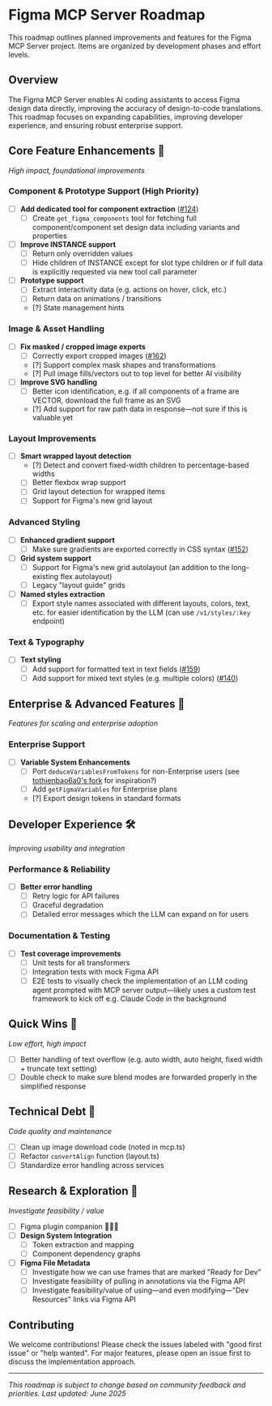 # Figma MCP Server Roadmap

This roadmap outlines planned improvements and features for the Figma MCP Server project. Items are organized by development phases and effort levels.

## Overview

The Figma MCP Server enables AI coding assistants to access Figma design data directly, improving the accuracy of design-to-code translations. This roadmap focuses on expanding capabilities, improving developer experience, and ensuring robust enterprise support.

## Core Feature Enhancements 🚀

_High impact, foundational improvements_

### Component & Prototype Support (High Priority)

- [ ] **Add dedicated tool for component extraction** ([#124](https://github.com/GLips/Figma-Context-MCP/issues/124))
  - [ ] Create `get_figma_components` tool for fetching full component/component set design data including variants and properties
- [ ] **Improve INSTANCE support**
  - [ ] Return only overridden values
  - [ ] Hide children of INSTANCE except for slot type children or if full data is explicitly requested via new tool call parameter
- [ ] **Prototype support**
  - [ ] Extract interactivity data (e.g. actions on hover, click, etc.)
  - [ ] Return data on animations / transitions
  - [?] State management hints

### Image & Asset Handling

- [ ] **Fix masked / cropped image exports**
  - [ ] Correctly export cropped images ([#162](https://github.com/GLips/Figma-Context-MCP/issues/162))
  - [?] Support complex mask shapes and transformations
  - [?] Pull image fills/vectors out to top level for better AI visibility
- [ ] **Improve SVG handling**
  - [ ] Better icon identification, e.g. if all components of a frame are VECTOR, download the full frame as an SVG
  - [?] Add support for raw path data in response—not sure if this is valuable yet

### Layout Improvements

- [ ] **Smart wrapped layout detection**
  - [?] Detect and convert fixed-width children to percentage-based widths
  - [ ] Better flexbox wrap support
  - [ ] Grid layout detection for wrapped items
  - [ ] Support for Figma's new grid layout

### Advanced Styling

- [ ] **Enhanced gradient support**
  - [ ] Make sure gradients are exported correctly in CSS syntax ([#152](https://github.com/GLips/Figma-Context-MCP/issues/152))
- [ ] **Grid system support**
  - [ ] Support for Figma's new grid autolayout (an addition to the long-existing flex autolayout)
  - [ ] Legacy "layout guide" grids
- [ ] **Named styles extraction**
  - [ ] Export style names associated with different layouts, colors, text, etc. for easier identification by the LLM (can use `/v1/styles/:key` endpoint)

### Text & Typography

- [ ] **Text styling**
  - [ ] Add support for formatted text in text fields ([#159](https://github.com/GLips/Figma-Context-MCP/issues/159))
  - [ ] Add support for mixed text styles (e.g. multiple colors) ([#140](https://github.com/GLips/Figma-Context-MCP/issues/140))

## Enterprise & Advanced Features 🏢

_Features for scaling and enterprise adoption_

### Enterprise Support

- [ ] **Variable System Enhancements**
  - [ ] Port `deduceVariablesFromTokens` for non-Enterprise users (see [tothienbao6a0's fork](https://github.com/tothienbao6a0/Figma-Context-MCP/blob/d9b035de76f44c952382b8155a5d5bf938e52a77/src/services/variable-deduction.ts#L30) for inspiration?)
  - [ ] Add `getFigmaVariables` for Enterprise plans
  - [?] Export design tokens in standard formats

## Developer Experience 🛠️

_Improving usability and integration_

### Performance & Reliability

- [ ] **Better error handling**
  - [ ] Retry logic for API failures
  - [ ] Graceful degradation
  - [ ] Detailed error messages which the LLM can expand on for users

### Documentation & Testing

- [ ] **Test coverage improvements**
  - [ ] Unit tests for all transformers
  - [ ] Integration tests with mock Figma API
  - [ ] E2E tests to visually check the implementation of an LLM coding agent prompted with MCP server output—likely uses a custom test framework to kick off e.g. Claude Code in the background

## Quick Wins 🎪

_Low effort, high impact_

- [ ] Better handling of text overflow (e.g. auto width, auto height, fixed width + truncate text setting)
- [ ] Double check to make sure blend modes are forwarded properly in the simplified response

## Technical Debt 🧹

_Code quality and maintenance_

- [ ] Clean up image download code (noted in mcp.ts)
- [ ] Refactor `convertAlign` function (layout.ts)
- [ ] Standardize error handling across services

## Research & Exploration 🔬

_Investigate feasibility / value_

- [ ] Figma plugin companion 🚀🚀🚀
- [ ] **Design System Integration**
  - [ ] Token extraction and mapping
  - [ ] Component dependency graphs
- [ ] **Figma File Metadata**
  - [ ] Investigate how we can use frames that are marked "Ready for Dev"
  - [ ] Investigate feasibility of pulling in annotations via the Figma API
  - [ ] Investigate feasibility/value of using—and even modifying—"Dev Resources" links via Figma API

## Contributing

We welcome contributions! Please check the issues labeled with "good first issue" or "help wanted". For major features, please open an issue first to discuss the implementation approach.

---

_This roadmap is subject to change based on community feedback and priorities. Last updated: June 2025_
